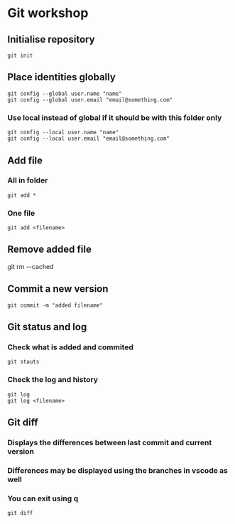 # Git workshop 

## Initialise repository

	git init

## Place identities globally

	git config --global user.name "name"
	git config --global user.email "email@something.com"

### Use local instead of global if it should be with this folder only
	
	git config --local user.name "name"
	git config --local user.email "email@something.com"

## Add file
### All in folder
	git add *
###	One file
	git add <filename>

## Remove added file

git rm --cached <filename>

## Commit a new version
	git commit -m "added filename"

## Git status and log
### Check what is added and commited
	git stauts

### Check the log and history
	git log
	git log <filename>

## Git diff
### Displays the differences between last commit and current version
### Differences may be displayed using  the branches in vscode as well
### You can exit using q
	git diff

